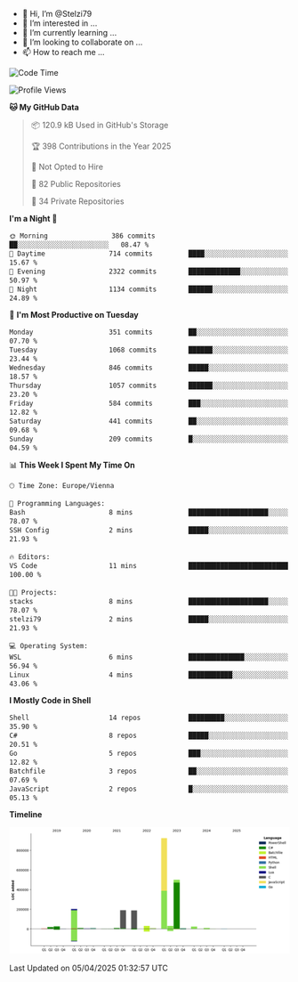 - 👋 Hi, I’m @Stelzi79
- 👀 I’m interested in ...
- 🌱 I’m currently learning ...
- 💞️ I’m looking to collaborate on ...
- 📫 How to reach me ...

<!--START_SECTION:waka-->
![Code Time](http://img.shields.io/badge/Code%20Time-1%2C135%20hrs%2011%20mins-blue)

![Profile Views](http://img.shields.io/badge/Profile%20Views-0-blue)

**🐱 My GitHub Data** 

> 📦 120.9 kB Used in GitHub's Storage 
 > 
> 🏆 398 Contributions in the Year 2025
 > 
> 🚫 Not Opted to Hire
 > 
> 📜 82 Public Repositories 
 > 
> 🔑 34 Private Repositories 
 > 
**I'm a Night 🦉** 

```text
🌞 Morning                386 commits         ██░░░░░░░░░░░░░░░░░░░░░░░   08.47 % 
🌆 Daytime                714 commits         ████░░░░░░░░░░░░░░░░░░░░░   15.67 % 
🌃 Evening                2322 commits        █████████████░░░░░░░░░░░░   50.97 % 
🌙 Night                  1134 commits        ██████░░░░░░░░░░░░░░░░░░░   24.89 % 
```
📅 **I'm Most Productive on Tuesday** 

```text
Monday                   351 commits         ██░░░░░░░░░░░░░░░░░░░░░░░   07.70 % 
Tuesday                  1068 commits        ██████░░░░░░░░░░░░░░░░░░░   23.44 % 
Wednesday                846 commits         █████░░░░░░░░░░░░░░░░░░░░   18.57 % 
Thursday                 1057 commits        ██████░░░░░░░░░░░░░░░░░░░   23.20 % 
Friday                   584 commits         ███░░░░░░░░░░░░░░░░░░░░░░   12.82 % 
Saturday                 441 commits         ██░░░░░░░░░░░░░░░░░░░░░░░   09.68 % 
Sunday                   209 commits         █░░░░░░░░░░░░░░░░░░░░░░░░   04.59 % 
```


📊 **This Week I Spent My Time On** 

```text
🕑︎ Time Zone: Europe/Vienna

💬 Programming Languages: 
Bash                     8 mins              ████████████████████░░░░░   78.07 % 
SSH Config               2 mins              █████░░░░░░░░░░░░░░░░░░░░   21.93 % 

🔥 Editors: 
VS Code                  11 mins             █████████████████████████   100.00 % 

🐱‍💻 Projects: 
stacks                   8 mins              ████████████████████░░░░░   78.07 % 
stelzi79                 2 mins              █████░░░░░░░░░░░░░░░░░░░░   21.93 % 

💻 Operating System: 
WSL                      6 mins              ██████████████░░░░░░░░░░░   56.94 % 
Linux                    4 mins              ███████████░░░░░░░░░░░░░░   43.06 % 
```

**I Mostly Code in Shell** 

```text
Shell                    14 repos            █████████░░░░░░░░░░░░░░░░   35.90 % 
C#                       8 repos             █████░░░░░░░░░░░░░░░░░░░░   20.51 % 
Go                       5 repos             ███░░░░░░░░░░░░░░░░░░░░░░   12.82 % 
Batchfile                3 repos             ██░░░░░░░░░░░░░░░░░░░░░░░   07.69 % 
JavaScript               2 repos             █░░░░░░░░░░░░░░░░░░░░░░░░   05.13 % 
```



**Timeline**

![Lines of Code chart](https://raw.githubusercontent.com/Stelzi79/Stelzi79/main/assets/bar_graph.png)


 Last Updated on 05/04/2025 01:32:57 UTC
<!--END_SECTION:waka-->

<!---
Stelzi79/Stelzi79 is a ✨ special ✨ repository because its `README.md` (this file) appears on your GitHub profile.
You can click the Preview link to take a look at your changes.
--->

